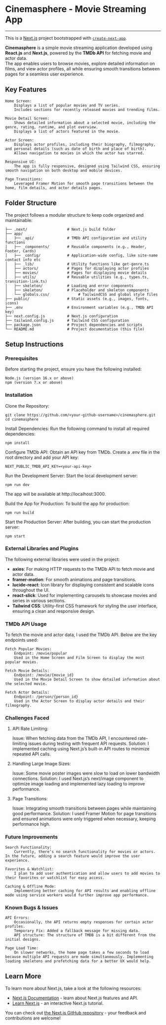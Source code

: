 # Cinemasphere - Movie Streaming App
<hr />

This is a [Next.js](https://nextjs.org) project bootstrapped with [`create-next-app`](https://nextjs.org/docs/app/api-reference/cli/create-next-app).

<b>Cinemasphere</b> is a simple movie streaming application developed using <b>React.js</b> and <b>Next.js</b>, powered by the <b>TMDb API</b> for fetching movie and actor data. <br />
The app enables users to browse movies, explore detailed information on films, and view actor profiles, all while ensuring smooth transitions between pages for a seamless user experience.
    
## Key Features

    Home Screen:
        Displays a list of popular movies and TV series.
        Includes sections for recently released movies and trending films.

    Movie Detail Screen:
        Shows detailed information about a selected movie, including the genre, rating, runtime, and plot overview.
        Displays a list of actors featured in the movie.

    Actor Screen:
        Displays actor profiles, including their biography, filmography, and personal details (such as date of birth and place of birth).
        Allows navigation to movies in which the actor has starred.

    Responsive UI:
        The app is fully responsive, designed using Tailwind CSS, ensuring smooth navigation on both desktop and mobile devices.

    Page Transitions:
        Leveraged Framer Motion for smooth page transitions between the home, film details, and actor details pages.


## Folder Structure

The project follows a modular structure to keep code organized and maintainable:

```` cinemasphere/
├── .next/                  # Next.js build folder
├── app/
│   ├── _api/               # TMDb API configuration and utility functions
│   ├── _components/        # Reusable components (e.g., Header, Footer, Cards)
│   ├── _config/            # Application-wide config, like site-name contact info etc
│   ├── _lib/               # Utility functions like get-genre.ts
│   ├── actors/             # Pages for displaying actor profiles
│   ├── movies/             # Pages for displaying movie details
│   ├── utils/              # Reusable utilities (e.g., types.ts, transition-link.ts)
│   ├── skeleton/           # Loading and error components
│   ├── skeleton/           # Placeholder and skeleton components
│   └── globals.css/             # TailwindCSS and global style files
├── public/                 # Static assets (e.g., images, fonts, icons)
├── .env                    # Environment variables (e.g., TMDb API key)
├── next.config.js          # Next.js configuration
├── tailwind.config.js      # Tailwind CSS configuration
├── package.json            # Project dependencies and scripts
└── README.md               # Project documentation (this file)

````

## Setup Instructions
### Prerequisites

Before starting the project, ensure you have the following installed:

    Node.js (version 16.x or above)
    npm (version 7.x or above)

### Installation
Clone the Repository:

    git clone https://github.com/<your-github-username>/cinemasphere.git
    cd cinemasphere

Install Dependencies: Run the following command to install all required dependencies:

    npm install

Configure TMDb API: Obtain an API key from TMDb. Create a .env file in the root directory and add your API key:

    NEXT_PUBLIC_TMDB_API_KEY=<your-api-key>

Run the Development Server: Start the local development server:

    npm run dev

The app will be available at http://localhost:3000.

Build the App for Production: To build the app for production:

    npm run build

Start the Production Server: After building, you can start the production server:

    npm start

### External Libraries and Plugins

The following external libraries were used in the project:

- <b>axios</b>: For making HTTP requests to the TMDb API to fetch movie and actor data.
- <b>framer-motion</b>: For smooth animations and page transitions.
- <b>lucide-react</b>: Icon library for displaying consistent and scalable icons throughout the UI.
- <b>react-slick</b>: Used for implementing carousels to showcase movies and series in various sections.
- <b>Tailwind CSS</b>: Utility-first CSS framework for styling the user interface, ensuring a clean and responsive design.

### TMDb API Usage

To fetch the movie and actor data, I used the TMDb API. Below are the key endpoints used:

    Fetch Popular Movies:
        Endpoint: /movie/popular
        Used in the Home Screen and Film Screen to display the most popular movies.

    Fetch Movie Details:
        Endpoint: /movie/{movie_id}
        Used in the Movie Detail Screen to show detailed information about the selected movie.

    Fetch Actor Details:
        Endpoint: /person/{person_id}
        Used in the Actor Screen to display actor details and their filmography.

### Challenges Faced
1. API Rate Limiting:

    Issue: When fetching data from the TMDb API, I encountered rate-limiting issues during testing with frequent API requests.
    Solution: I implemented caching using Next.js’s built-in API routes to minimize repeated API calls.

2. Handling Large Image Sizes:

    Issue: Some movie poster images were slow to load on lower bandwidth connections.
    Solution: I used Next.js’s next/image component to optimize image loading and implemented lazy loading to improve performance.

3. Page Transitions:

    Issue: Integrating smooth transitions between pages while maintaining good performance.
    Solution: I used Framer Motion for page transitions and ensured animations were only triggered when necessary, keeping performance high.

### Future Improvements

    Search Functionality:
        Currently, there’s no search functionality for movies or actors. In the future, adding a search feature would improve the user experience.

    Favorites & Watchlist:
        I plan to add user authentication and allow users to add movies to their favorites or watchlist for easy access.

    Caching & Offline Mode:
        Implementing better caching for API results and enabling offline mode using service workers would further improve app performance.

### Known Bugs & Issues

    API Errors:
        Occasionally, the API returns empty responses for certain actor profiles.
        Temporary Fix: Added a fallback message for missing data.
        API structure: The structure of TMDB is a bit different from the initial designs.

    Page Load Time:
        On slower networks, the home page takes a few seconds to load because multiple API requests are made simultaneously. Implementing loading skeletons and prefetching data for a better UX would help.

## Learn More

To learn more about Next.js, take a look at the following resources:

- [Next.js Documentation](https://nextjs.org/docs) - learn about Next.js features and API.
- [Learn Next.js](https://nextjs.org/learn) - an interactive Next.js tutorial.

You can check out [the Next.js GitHub repository](https://github.com/vercel/next.js) - your feedback and contributions are welcome!